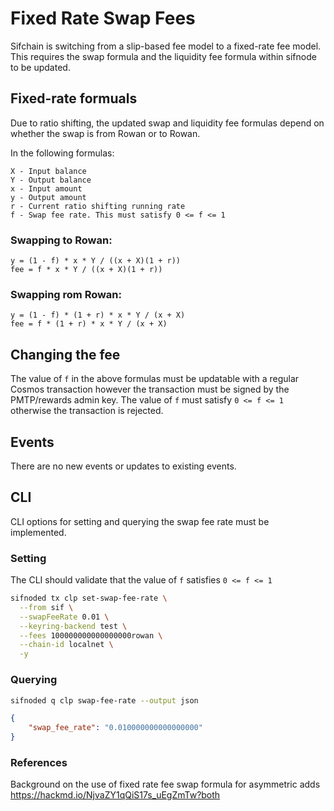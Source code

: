 # Fixed Rate Swap Fees

Sifchain is switching from a slip-based fee model to a fixed-rate fee model. This requires
the swap formula and the liquidity fee formula within sifnode to be updated.

## Fixed-rate formuals

Due to ratio shifting, the updated swap and liquidity fee formulas depend on whether the swap is
from Rowan or to Rowan.

In the following formulas:

```
X - Input balance
Y - Output balance
x - Input amount
y - Output amount
r - Current ratio shifting running rate
f - Swap fee rate. This must satisfy 0 <= f <= 1
```

### Swapping to Rowan:

```
y = (1 - f) * x * Y / ((x + X)(1 + r))
fee = f * x * Y / ((x + X)(1 + r))
```

### Swapping rom Rowan:

```
y = (1 - f) * (1 + r) * x * Y / (x + X)
fee = f * (1 + r) * x * Y / (x + X)
```

## Changing the fee

The value of `f` in the above formulas must be updatable with a regular Cosmos transaction
however the transaction must be signed by the PMTP/rewards admin key. The value of `f` must
satisfy `0 <= f <= 1` otherwise the transaction is rejected.

## Events

There are no new events or updates to existing events.

## CLI

CLI options for setting and querying the swap fee rate must be implemented.

### Setting

The CLI should validate that the value of `f` satisfies `0 <= f <= 1`

```bash
sifnoded tx clp set-swap-fee-rate \
  --from sif \
  --swapFeeRate 0.01 \
  --keyring-backend test \
  --fees 100000000000000000rowan \
  --chain-id localnet \
  -y
```

### Querying

```bash
sifnoded q clp swap-fee-rate --output json
```

```json
{
	"swap_fee_rate": "0.010000000000000000"
}
```
### References

Background on the use of fixed rate fee swap formula for asymmetric adds https://hackmd.io/NjvaZY1qQiS17s_uEgZmTw?both